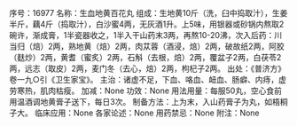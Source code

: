 序号：16977
名称：生血地黄百花丸
组成：生地黄10斤（洗，臼中捣取汁），生姜半斤，藕4斤（捣取汁），白沙蜜4两，无灰酒1升。上5味，用银器或砂锅内熬取2碗许，渐成膏，1半瓷器收之，1半入干山药末3两，再熬10-20沸，次入后药：川当归（焙）2两，熟地黄（焙）2两，肉苁蓉（酒浸，焙）2两，破故纸2两，阿胶（麸炒）2两，黄耆（蜜炙）2两，石斛（去根，焙）2两，覆盆子2两，白茯苓2两，远志（取皮）2两，麦门冬（去心，焙）2两，枸杞子2两。
出处：《普济方》卷一九○引《卫生家宝》。
主治：诸虚不足，下血、咯血、衄血、肠癖、内痔，虚劳寒热，肌肉枯瘦。
加减：None
功效：None
用法用量：每服50丸，空心食前用温酒调地黄膏子送下，每日3次。
制备方法：上为末，入山药膏子为丸，如梧桐子大。
临床应用：None
各家论述：None
用药禁忌：None
附注：None
